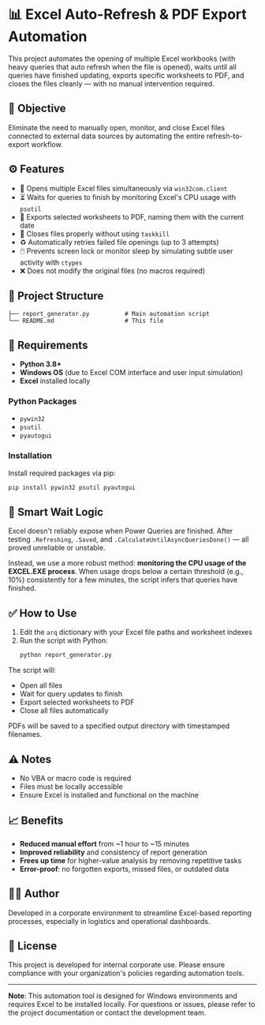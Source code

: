 # 📊 Excel Auto-Refresh & PDF Export Automation

This project automates the opening of multiple Excel workbooks (with heavy queries that auto refresh when the file is opened), waits until all queries have finished updating, exports specific worksheets to PDF, and closes the files cleanly — with no manual intervention required.

## 🚀 Objective

Eliminate the need to manually open, monitor, and close Excel files connected to external data sources by automating the entire refresh-to-export workflow.

## ⚙️ Features

- 🔄 Opens multiple Excel files simultaneously via `win32com.client`
- ⏳ Waits for queries to finish by monitoring Excel's CPU usage with `psutil`
- 📂 Exports selected worksheets to PDF, naming them with the current date
- 🛑 Closes files properly without using `taskkill`
- ♻️ Automatically retries failed file openings (up to 3 attempts)
- 🖱️ Prevents screen lock or monitor sleep by simulating subtle user activity with `ctypes`
- ❌ Does not modify the original files (no macros required)

## 📁 Project Structure

```
├── report_generator.py          # Main automation script
└── README.md                    # This file
```

## 🧰 Requirements

- **Python 3.8+**
- **Windows OS** (due to Excel COM interface and user input simulation)
- **Excel** installed locally

### Python Packages

- `pywin32`
- `psutil`
- `pyautogui`

### Installation

Install required packages via pip:

```bash
pip install pywin32 psutil pyautogui
```

## 🧠 Smart Wait Logic

Excel doesn't reliably expose when Power Queries are finished. After testing `.Refreshing`, `.Saved`, and `.CalculateUntilAsyncQueriesDone()` — all proved unreliable or unstable.

Instead, we use a more robust method: **monitoring the CPU usage of the EXCEL.EXE process**. When usage drops below a certain threshold (e.g., 10%) consistently for a few minutes, the script infers that queries have finished.

## ✅ How to Use

1. Edit the `arq` dictionary with your Excel file paths and worksheet indexes
2. Run the script with Python:
   ```bash
   python report_generator.py
   ```

The script will:
- Open all files
- Wait for query updates to finish
- Export selected worksheets to PDF
- Close all files automatically

PDFs will be saved to a specified output directory with timestamped filenames.

## ⚠️ Notes

- No VBA or macro code is required
- Files must be locally accessible 
- Ensure Excel is installed and functional on the machine

## 📈 Benefits

- **Reduced manual effort** from ~1 hour to ~15 minutes
- **Improved reliability** and consistency of report generation
- **Frees up time** for higher-value analysis by removing repetitive tasks
- **Error-proof**: no forgotten exports, missed files, or outdated data

## 👨‍💻 Author

Developed in a corporate environment to streamline Excel-based reporting processes, especially in logistics and operational dashboards.

## 📄 License

This project is developed for internal corporate use. Please ensure compliance with your organization's policies regarding automation tools.

---

**Note**: This automation tool is designed for Windows environments and requires Excel to be installed locally. For questions or issues, please refer to the project documentation or contact the development team. 

